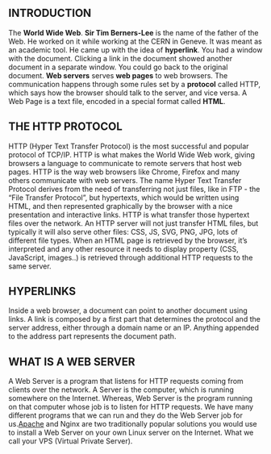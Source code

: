 ## INTRODUCTION
The **World Wide Web**.
**Sir Tim Berners-Lee** is the name of the father of the Web. He worked on it while working at the CERN in Geneve. It was meant as an academic tool. He came up with the idea of **hyperlink**.
You had a window with the document. Clicking a link in the document showed another document in a separate window. You could go back to the original document.
**Web servers** serves **web pages** to web browsers. The communication happens through some rules set by a **protocol** called HTTP, which says how the browser should talk to the server, and vice versa.
A Web Page is a text file, encoded in a special format called **HTML**.
## THE HTTP PROTOCOL
HTTP (Hyper Text Transfer Protocol) is the most successful and popular protocol of TCP/IP. HTTP is what makes the World Wide Web work, giving browsers a language to communicate to remote servers that host web pages.
HTTP is the way web browsers like Chrome, Firefox and many others communicate with web servers.
The name Hyper Text Transfer Protocol derives from the need of transferring not just files, like in FTP - the “File Transfer Protocol”, but hypertexts, which would be written using HTML, and then represented graphically by the browser with a nice presentation and interactive links.
HTTP is what transfer those hypertext files over the network. An HTTP server will not just transfer HTML files, but typically it will also serve other files: CSS, JS, SVG, PNG, JPG, lots of different file types.
When an HTML page is retrieved by the browser, it’s interpreted and any other resource it needs to display property (CSS, JavaScript, images..) is retrieved through additional HTTP requests to the same server.
## HYPERLINKS 
Inside a web browser, a document can point to another document using links.
A link is composed by a first part that determines the protocol and the server address, either through a domain name or an IP. Anything appended to the address part represents the document path.
## WHAT IS A WEB SERVER
A Web Server is a program that listens for HTTP requests coming from clients over the network. A Server is the computer, which is running somewhere on the Internet. Whereas, Web Server is the program running on that computer whose job is to listen for HTTP requests.
We have many different programs that we can run and they do the Web Server job for us.[Apache](https://httpd.apache.org/) and Nginx are two traditionally popular solutions you would use to install a Web Server on your own Linux server on the Internet. What we call your VPS (Virtual Private Server).

